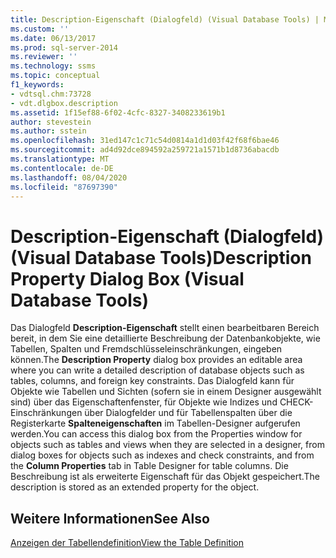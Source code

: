 ```yaml
---
title: Description-Eigenschaft (Dialogfeld) (Visual Database Tools) | Microsoft-Dokumentation
ms.custom: ''
ms.date: 06/13/2017
ms.prod: sql-server-2014
ms.reviewer: ''
ms.technology: ssms
ms.topic: conceptual
f1_keywords:
- vdtsql.chm:73728
- vdt.dlgbox.description
ms.assetid: 1f15ef88-6f02-4cfc-8327-3408233619b1
author: stevestein
ms.author: sstein
ms.openlocfilehash: 31ed147c1c71c54d0814a1d1d03f42f68f6bae46
ms.sourcegitcommit: ad4d92dce894592a259721a1571b1d8736abacdb
ms.translationtype: MT
ms.contentlocale: de-DE
ms.lasthandoff: 08/04/2020
ms.locfileid: "87697390"
---
```

# <a name="description-property-dialog-box-visual-database-tools"></a><span data-ttu-id="1c09b-102">Description-Eigenschaft (Dialogfeld) (Visual Database Tools)</span><span class="sxs-lookup"><span data-stu-id="1c09b-102">Description Property Dialog Box (Visual Database Tools)</span></span>
  <span data-ttu-id="1c09b-103">Das Dialogfeld **Description-Eigenschaft** stellt einen bearbeitbaren Bereich bereit, in dem Sie eine detaillierte Beschreibung der Datenbankobjekte, wie Tabellen, Spalten und Fremdschlüsseleinschränkungen, eingeben können.</span><span class="sxs-lookup"><span data-stu-id="1c09b-103">The **Description Property** dialog box provides an editable area where you can write a detailed description of database objects such as tables, columns, and foreign key constraints.</span></span> <span data-ttu-id="1c09b-104">Das Dialogfeld kann für Objekte wie Tabellen und Sichten (sofern sie in einem Designer ausgewählt sind) über das Eigenschaftenfenster, für Objekte wie Indizes und CHECK-Einschränkungen über Dialogfelder und für Tabellenspalten über die Registerkarte **Spalteneigenschaften** im Tabellen-Designer aufgerufen werden.</span><span class="sxs-lookup"><span data-stu-id="1c09b-104">You can access this dialog box from the Properties window for objects such as tables and views when they are selected in a designer, from dialog boxes for objects such as indexes and check constraints, and from the **Column Properties** tab in Table Designer for table columns.</span></span> <span data-ttu-id="1c09b-105">Die Beschreibung ist als erweiterte Eigenschaft für das Objekt gespeichert.</span><span class="sxs-lookup"><span data-stu-id="1c09b-105">The description is stored as an extended property for the object.</span></span>  
  
## <a name="see-also"></a><span data-ttu-id="1c09b-106">Weitere Informationen</span><span class="sxs-lookup"><span data-stu-id="1c09b-106">See Also</span></span>  
 [<span data-ttu-id="1c09b-107">Anzeigen der Tabellendefinition</span><span class="sxs-lookup"><span data-stu-id="1c09b-107">View the Table Definition</span></span>](../../relational-databases/tables/view-the-table-definition.md)  
  
  
